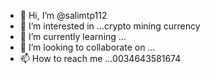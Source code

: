 - 👋 Hi, I’m @salimtp112
- 👀 I’m interested in ...crypto mining currency
- 🌱 I’m currently learning ...
- 💞️ I’m looking to collaborate on ...
- 📫 How to reach me ...0034643581674

<!---
salimtp112/salimtp112 is a ✨ special ✨ repository because its `README.md` (this file) appears on your GitHub profile.
You can click the Preview link to take a look at your changes.
--->
